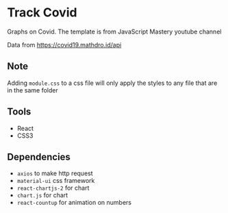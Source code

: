 # Track Covid
Graphs on Covid.  The template is from JavaScript Mastery youtube channel

Data from https://covid19.mathdro.id/api

## Note
Adding `module.css` to a css file will only apply the styles to any file that are in the same folder

## Tools
- React
- CSS3

## Dependencies
- `axios` to make http request
- `material-ui` css framework
- `react-chartjs-2` for chart
- `chart.js` for chart
- `react-countup` for animation on numbers